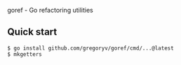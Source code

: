 goref - Go refactoring utilities

## Quick start

    $ go install github.com/gregoryv/goref/cmd/...@latest
    $ mkgetters

